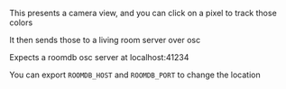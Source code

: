 This presents a camera view, and you can click on a pixel to track those colors

It then sends those to a living room server over osc

Expects a roomdb osc server at localhost:41234

You can export `ROOMDB_HOST` and `ROOMDB_PORT` to change the location
